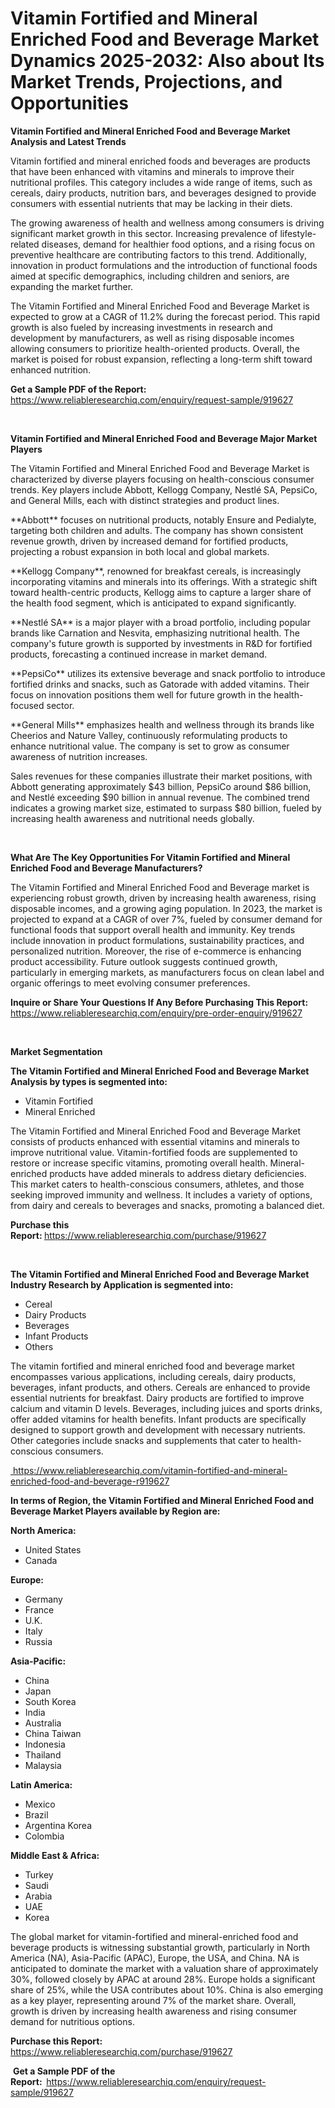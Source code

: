 <p><h1>Vitamin Fortified and Mineral Enriched Food and Beverage Market Dynamics 2025-2032: Also about Its Market Trends, Projections, and Opportunities</h1></p><p><strong>Vitamin Fortified and Mineral Enriched Food and Beverage Market Analysis and Latest Trends</strong></p>
<p><p>Vitamin fortified and mineral enriched foods and beverages are products that have been enhanced with vitamins and minerals to improve their nutritional profiles. This category includes a wide range of items, such as cereals, dairy products, nutrition bars, and beverages designed to provide consumers with essential nutrients that may be lacking in their diets. </p><p>The growing awareness of health and wellness among consumers is driving significant market growth in this sector. Increasing prevalence of lifestyle-related diseases, demand for healthier food options, and a rising focus on preventive healthcare are contributing factors to this trend. Additionally, innovation in product formulations and the introduction of functional foods aimed at specific demographics, including children and seniors, are expanding the market further.</p><p>The Vitamin Fortified and Mineral Enriched Food and Beverage Market is expected to grow at a CAGR of 11.2% during the forecast period. This rapid growth is also fueled by increasing investments in research and development by manufacturers, as well as rising disposable incomes allowing consumers to prioritize health-oriented products. Overall, the market is poised for robust expansion, reflecting a long-term shift toward enhanced nutrition.</p></p>
<p><strong>Get a Sample PDF of the Report:&nbsp;</strong> <a href="https://www.reliableresearchiq.com/enquiry/request-sample/919627?utm_campaign=1137&utm_medium=2&utm_source=Github&utm_content=ia&utm_term=18042025&utm_id=vitamin-fortified-and-mineral-enriched-food-and-beverage">https://www.reliableresearchiq.com/enquiry/request-sample/919627</a></p>
<p>&nbsp;</p>
<p><strong>Vitamin Fortified and Mineral Enriched Food and Beverage Major Market Players</strong></p>
<p><p>The Vitamin Fortified and Mineral Enriched Food and Beverage Market is characterized by diverse players focusing on health-conscious consumer trends. Key players include Abbott, Kellogg Company, Nestlé SA, PepsiCo, and General Mills, each with distinct strategies and product lines.</p><p>**Abbott** focuses on nutritional products, notably Ensure and Pedialyte, targeting both children and adults. The company has shown consistent revenue growth, driven by increased demand for fortified products, projecting a robust expansion in both local and global markets.</p><p>**Kellogg Company**, renowned for breakfast cereals, is increasingly incorporating vitamins and minerals into its offerings. With a strategic shift toward health-centric products, Kellogg aims to capture a larger share of the health food segment, which is anticipated to expand significantly.</p><p>**Nestlé SA** is a major player with a broad portfolio, including popular brands like Carnation and Nesvita, emphasizing nutritional health. The company's future growth is supported by investments in R&D for fortified products, forecasting a continued increase in market demand.</p><p>**PepsiCo** utilizes its extensive beverage and snack portfolio to introduce fortified drinks and snacks, such as Gatorade with added vitamins. Their focus on innovation positions them well for future growth in the health-focused sector.</p><p>**General Mills** emphasizes health and wellness through its brands like Cheerios and Nature Valley, continuously reformulating products to enhance nutritional value. The company is set to grow as consumer awareness of nutrition increases.</p><p>Sales revenues for these companies illustrate their market positions, with Abbott generating approximately $43 billion, PepsiCo around $86 billion, and Nestlé exceeding $90 billion in annual revenue. The combined trend indicates a growing market size, estimated to surpass $80 billion, fueled by increasing health awareness and nutritional needs globally.</p></p>
<p>&nbsp;</p>
<p><strong>What Are The Key Opportunities For Vitamin Fortified and Mineral Enriched Food and Beverage Manufacturers?</strong></p>
<p><p>The Vitamin Fortified and Mineral Enriched Food and Beverage market is experiencing robust growth, driven by increasing health awareness, rising disposable incomes, and a growing aging population. In 2023, the market is projected to expand at a CAGR of over 7%, fueled by consumer demand for functional foods that support overall health and immunity. Key trends include innovation in product formulations, sustainability practices, and personalized nutrition. Moreover, the rise of e-commerce is enhancing product accessibility. Future outlook suggests continued growth, particularly in emerging markets, as manufacturers focus on clean label and organic offerings to meet evolving consumer preferences.</p></p>
<p><strong>Inquire or Share Your Questions If Any Before Purchasing This Report:</strong> <a href="https://www.reliableresearchiq.com/enquiry/pre-order-enquiry/919627?utm_campaign=1137&utm_medium=2&utm_source=Github&utm_content=ia&utm_term=18042025&utm_id=vitamin-fortified-and-mineral-enriched-food-and-beverage">https://www.reliableresearchiq.com/enquiry/pre-order-enquiry/919627</a></p>
<p>&nbsp;</p>
<p><strong>Market Segmentation</strong></p>
<p><strong>The Vitamin Fortified and Mineral Enriched Food and Beverage Market Analysis by types is segmented into:</strong></p>
<p><ul><li>Vitamin Fortified</li><li>Mineral Enriched</li></ul></p>
<p><p>The Vitamin Fortified and Mineral Enriched Food and Beverage Market consists of products enhanced with essential vitamins and minerals to improve nutritional value. Vitamin-fortified foods are supplemented to restore or increase specific vitamins, promoting overall health. Mineral-enriched products have added minerals to address dietary deficiencies. This market caters to health-conscious consumers, athletes, and those seeking improved immunity and wellness. It includes a variety of options, from dairy and cereals to beverages and snacks, promoting a balanced diet.</p></p>
<p><strong>Purchase this Report:&nbsp;</strong><a href="https://www.reliableresearchiq.com/purchase/919627?utm_campaign=1137&utm_medium=2&utm_source=Github&utm_content=ia&utm_term=18042025&utm_id=vitamin-fortified-and-mineral-enriched-food-and-beverage">https://www.reliableresearchiq.com/purchase/919627</a></p>
<p>&nbsp;</p>
<p><strong>The Vitamin Fortified and Mineral Enriched Food and Beverage Market Industry Research by Application is segmented into:</strong></p>
<p><ul><li>Cereal</li><li>Dairy Products</li><li>Beverages</li><li>Infant Products</li><li>Others</li></ul></p>
<p><p>The vitamin fortified and mineral enriched food and beverage market encompasses various applications, including cereals, dairy products, beverages, infant products, and others. Cereals are enhanced to provide essential nutrients for breakfast. Dairy products are fortified to improve calcium and vitamin D levels. Beverages, including juices and sports drinks, offer added vitamins for health benefits. Infant products are specifically designed to support growth and development with necessary nutrients. Other categories include snacks and supplements that cater to health-conscious consumers.</p></p>
<p><a href="https://www.reliableresearchiq.com/vitamin-fortified-and-mineral-enriched-food-and-beverage-r919627?utm_campaign=1137&utm_medium=2&utm_source=Github&utm_content=ia&utm_term=18042025&utm_id=vitamin-fortified-and-mineral-enriched-food-and-beverage">&nbsp;https://www.reliableresearchiq.com/vitamin-fortified-and-mineral-enriched-food-and-beverage-r919627</a></p>
<p><strong>In terms of Region, the Vitamin Fortified and Mineral Enriched Food and Beverage Market Players available by Region are:</strong></p>
<p>
    <p> <strong> North America: </strong>
        <ul>
            <li>United States</li>
            <li>Canada</li>
        </ul>
        </p> 
    <p> <strong> Europe: </strong>
        <ul>
            <li>Germany</li>
            <li>France</li>
            <li>U.K.</li>
            <li>Italy</li>
            <li>Russia</li>
        </ul>
        </p> 
    <p> <strong> Asia-Pacific: </strong>
        <ul>
            <li>China</li>
            <li>Japan</li>
            <li>South Korea</li>
            <li>India</li>
            <li>Australia</li>
            <li>China Taiwan</li>
            <li>Indonesia</li>
            <li>Thailand</li>
            <li>Malaysia</li>
        </ul>
        </p> 
    <p> <strong> Latin America: </strong>
        <ul>
            <li>Mexico</li>
            <li>Brazil</li>
            <li>Argentina Korea</li>
            <li>Colombia</li>
        </ul>
        </p> 
    <p> <strong> Middle East & Africa: </strong>
        <ul>
            <li>Turkey</li>
            <li>Saudi</li>
            <li>Arabia</li>
            <li>UAE</li>
            <li>Korea</li>
        </ul>
    </p>
    </p>
<p><p>The global market for vitamin-fortified and mineral-enriched food and beverage products is witnessing substantial growth, particularly in North America (NA), Asia-Pacific (APAC), Europe, the USA, and China. NA is anticipated to dominate the market with a valuation share of approximately 30%, followed closely by APAC at around 28%. Europe holds a significant share of 25%, while the USA contributes about 10%. China is also emerging as a key player, representing around 7% of the market share. Overall, growth is driven by increasing health awareness and rising consumer demand for nutritious options.</p></p>
<p><strong>Purchase this Report: </strong><a href="https://www.reliableresearchiq.com/purchase/919627?utm_campaign=1137&utm_medium=2&utm_source=Github&utm_content=ia&utm_term=18042025&utm_id=vitamin-fortified-and-mineral-enriched-food-and-beverage">https://www.reliableresearchiq.com/purchase/919627</a></p>
<p>&nbsp;<strong>Get a Sample PDF of the Report:&nbsp;&nbsp;</strong><a href="https://www.reliableresearchiq.com/enquiry/request-sample/919627?utm_campaign=1137&utm_medium=2&utm_source=Github&utm_content=ia&utm_term=18042025&utm_id=vitamin-fortified-and-mineral-enriched-food-and-beverage">https://www.reliableresearchiq.com/enquiry/request-sample/919627</a></p>
<p><strong></strong></p>
<p><p></p><p></p><p></p></p>